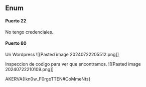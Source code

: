 ## **Enum**

#### Puerto 22
No tengo credenciales.

#### Puerto 80
Un Wordpress
![[Pasted image 20240722205512.png]]

Inspeccion de codigo para ver que encontramos.
![[Pasted image 20240722210109.png]]

AKERVA{Ikn0w_F0rgoTTEN#CoMmeNts}

